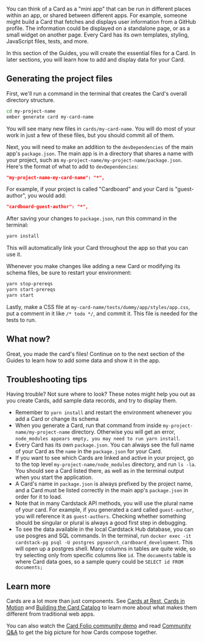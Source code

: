 You can think of a Card as a "mini app" that can be run in different places within an app, or shared between different apps.
For example, someone might build a Card that fetches and displays user information from a GitHub profile.
The information could be displayed on a standalone page, or as a small widget on another page.
Every Card has its own templates, styling, JavaScript files, tests, and more.

In this section of the Guides, you will create the essential files for a Card.
In later sections, you will learn how to add and display data for your Card.

## Generating the project files

First, we'll run a command in the terminal that creates the Card's overall directory structure.

```bash
cd my-project-name
ember generate card my-card-name
```

You will see many new files in `cards/my-card-name`. You will do most of your work in just a few of these files,
but you should commit all of them.

Next, you will need to make an addition to the `devDependencies` of the main app's `package.json`. The main app is in a directory that shares a name with your project, such as `my-project-name/my-project-name/package.json`. Here's the format of what to add to `devDependencies`:

```json
"my-project-name-my-card-name": "*",
```

For example, if your project is called "Cardboard" and your Card is "guest-author", you would add:

```json
"cardboard-guest-author": "*",
```

After saving your changes to `package.json`, run this command in the terminal:

```bash
yarn install
```

This will automatically link your Card throughout the app so that you can use it.

Whenever you make changes like adding a new Card or modifying its schema files, be sure to restart
your environment:

```bash
yarn stop-prereqs
yarn start-prereqs
yarn start
```

Lastly, make a CSS file at `my-card-name/tests/dummy/app/styles/app.css`, put a comment in it like `/* todo */`, and commit it. This file is needed for the tests to run.

## What now?

Great, you made the card's files! Continue on to the next section of the Guides to learn how to add some data and show it in the app.

## Troubleshooting tips

Having trouble? Not sure where to look? These notes might help you out as you create Cards, add sample data records, and try to display them.

- Remember to `yarn install` and restart the environment whenever you add a Card or change its schema
- When you generate a Card, run that command from inside `my-project-name/my-project-name` directory.
Otherwise you will get an error, `node_modules appears empty, you may need to run yarn install`.
- Every Card has its own `package.json`. You can always see the full name of your Card as the `name` in the `package.json` for your Card.
- If you want to see which Cards are linked and active in your project, go to the top level
`my-project-name/node_modules` directory, and run `ls -la`. You should see a Card listed there, as well as in the terminal output when you start the application.
- A Card's name in `package.json` is always prefixed by the project name, and a Card must be listed correctly in the main app's `package.json` in order for it to load.
- Note that in many Cardstack API methods, you will use the plural name of your card. For example, if you generated a card called `guest-author`, you will reference it as `guest-authors`. Checking whether something should be singular or plural is always a good first step in debugging.
- To see the data available in the local Cardstack Hub database, you can use posgres and SQL commands. In the terminal, run `docker exec -it cardstack-pg psql -U postgres pgsearch_cardboard_development`. This will open up a postgres shell. Many columns in tables are quite wide, so try selecting only from specific columns like `id`. The `documents` table is where Card data goes, so a sample query could be `SELECT id FROM documents;`

## Learn more

Cards are a lot more than just components. See [Cards at Rest, Cards in Motion](https://medium.com/cardstack/cards-at-rest-cards-in-motion-4a0f88a8b6c5) and [Building the Card Catalog](https://medium.com/cardstack/building-the-card-catalog-bf034445d05e) to learn more about what makes them different from traditional web apps.

You can also watch the [Card Folio community demo](https://medium.com/cardstack/cardstacks-card-folio-app-community-demo-c81b873ab596) and read [Community Q&A](https://medium.com/cardstack/community-q-a-the-card-folio-app-c07125a2e18d) to get the big picture for how Cards compose together.
